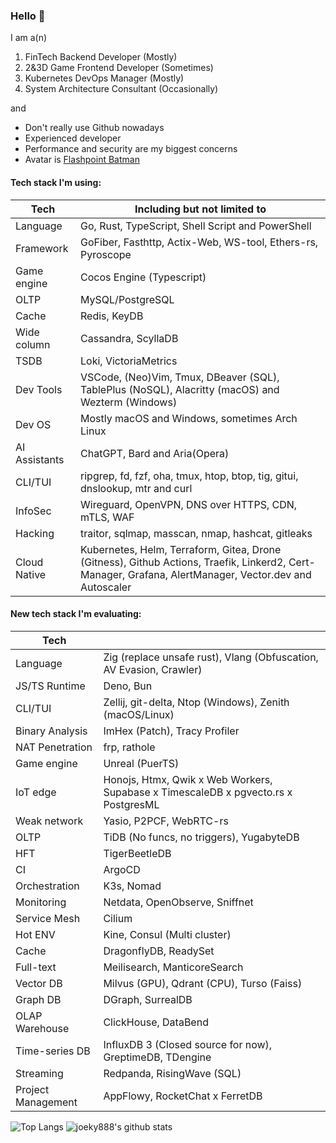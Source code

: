 ### Hello 👋

I am a(n)

1. FinTech Backend Developer (Mostly)
2. 2&3D Game Frontend Developer (Sometimes)
3. Kubernetes DevOps Manager (Mostly)
4. System Architecture Consultant (Occasionally)

and

* Don't really use Github nowadays
* Experienced developer
* Performance and security are my biggest concerns
* Avatar is [Flashpoint Batman](https://vsbattles.fandom.com/wiki/Batman_(Thomas_Wayne))

#### Tech stack I'm using:

| Tech          | Including but not limited to                                                                                                                           |
| ------------- | ------------------------------------------------------------------------------------------------------------------------------------------------------ |
| Language      | Go, Rust, TypeScript, Shell Script and PowerShell                                                                                                      |
| Framework     | GoFiber, Fasthttp, Actix-Web, WS-tool, Ethers-rs, Pyroscope                                                                                            |
| Game engine   | Cocos Engine (Typescript)                                                                                                                              |
| OLTP          | MySQL/PostgreSQL                                                                                                                                       |
| Cache         | Redis, KeyDB                                                                                                                                           |
| Wide column   | Cassandra, ScyllaDB                                                                                                                                    |
| TSDB          | Loki, VictoriaMetrics                                                                                                                                  |
| Dev Tools     | VSCode, (Neo)Vim, Tmux, DBeaver (SQL), TablePlus (NoSQL), Alacritty (macOS) and Wezterm (Windows)                                                      |
| Dev OS        | Mostly macOS and Windows, sometimes Arch Linux                                                                                                         |
| AI Assistants | ChatGPT, Bard and Aria(Opera)                                                                                                                          |
| CLI/TUI       | ripgrep, fd, fzf, oha, tmux, htop, btop, tig, gitui, dnslookup, mtr and curl                                                                           |
| InfoSec       | Wireguard, OpenVPN, DNS over HTTPS, CDN, mTLS, WAF                                                                                                     |
| Hacking       | traitor, sqlmap, masscan, nmap, hashcat, gitleaks                                                                                                      |
| Cloud Native  | Kubernetes, Helm, Terraform, Gitea, Drone (Gitness), Github Actions, Traefik, Linkerd2, Cert-Manager, Grafana, AlertManager, Vector.dev and Autoscaler |

#### New tech stack I'm evaluating:

| Tech               |                                                                                    |
| ------------------ | ---------------------------------------------------------------------------------- |
| Language           | Zig (replace unsafe rust), Vlang (Obfuscation, AV Evasion, Crawler)                |
| JS/TS Runtime      | Deno, Bun                                                                          |
| CLI/TUI            | Zellij, git-delta, Ntop (Windows), Zenith (macOS/Linux)                            |
| Binary Analysis    | ImHex (Patch), Tracy Profiler                                                      |
| NAT Penetration    | frp, rathole                                                                       |
| Game engine        | Unreal (PuerTS)                                                                    |
| IoT edge           | Honojs, Htmx, Qwik x Web Workers, Supabase x TimescaleDB x pgvecto.rs x PostgresML |
| Weak network       | Yasio, P2PCF, WebRTC-rs                                                            |
| OLTP               | TiDB (No funcs, no triggers), YugabyteDB                                           |
| HFT                | TigerBeetleDB                                                                      |
| CI                 | ArgoCD                                                                             |
| Orchestration      | K3s, Nomad                                                                         |
| Monitoring         | Netdata, OpenObserve, Sniffnet                                                     |
| Service Mesh       | Cilium                                                                             |
| Hot ENV            | Kine, Consul (Multi cluster)                                                       |
| Cache              | DragonflyDB, ReadySet                                                              |
| Full-text          | Meilisearch, ManticoreSearch                                                       |
| Vector DB          | Milvus (GPU), Qdrant (CPU), Turso (Faiss)                                          |
| Graph DB           | DGraph, SurrealDB                                                                  |
| OLAP Warehouse     | ClickHouse, DataBend                                                               |
| Time-series DB     | InfluxDB 3 (Closed source for now), GreptimeDB, TDengine                           |
| Streaming          | Redpanda, RisingWave (SQL)                                                         |
| Project Management | AppFlowy, RocketChat x FerretDB                                                    |

![Top Langs](https://github-readme-stats.vercel.app/api/top-langs/?username=joeky888&hide=html&theme=dark)
![joeky888's github stats](https://github-readme-stats.vercel.app/api?username=joeky888&show_icons=true&count_private=true&line_height=40&theme=synthwave)
